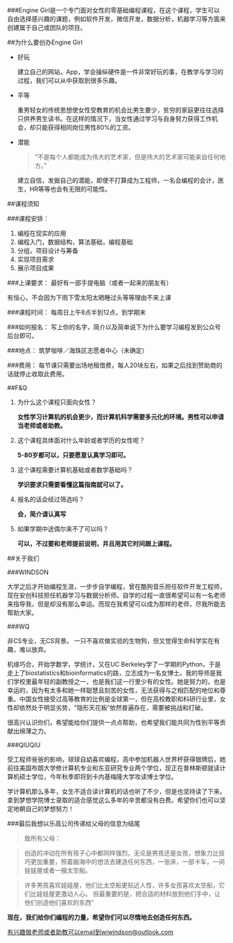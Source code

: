 ###Engine Girl是一个专门面对女性的零基础编程课程，在这个课程，学生可以自由选择感兴趣的课题，例如软件开发，微信开发，数据分析，机器学习等方面来创建属于自己或团队的项目。

##为什么要创办Engine Girl

- 好玩

    建立自己的网站，App，学会操纵硬件是一件非常好玩的事，在教学与学习的过程，我们可以从中获取到很多乐趣。

- 平等

    重男轻女的传统思想使女性受教育的机会比男生要少，贫穷的家庭更往往选择只供养男生读书。在这样的情况下，当女性通过学习与自身努力获得工作机会，却只能获得相同岗位男性80%的工资。

- 潜能

    > “不是每个人都能成为伟大的艺术家，但是伟大的艺术家可能来自任何地方。”

    建立自信，发掘自己的潜能，即使不打算成为工程师，一名会编程的会计，医生，HR等等也会有无限的可能性。 

##课程须知

###课程安排：
1. 编程在现实的应用
2. 编程入门，数据结构，算法基础，编程基础
3. 分组，项目设计与筹备
4. 实现项目需求
5. 展示项目成果

###上课要求：
最好有一部手提电脑（或者一起来的朋友有）

有恒心，不会因为下雨下雪太阳太晒睡过头等等理由不来上课

###课程时间：
每周日上午8点半到12点，到学期末

###如何报名：
写上你的名字，简介以及简单说下为什么要学习编程发到公众号后台即可。

###地点：
筑梦咖啡／海珠区志愿者中心（未确定）


###费用：
每节课只需要出场地租借费，每人20块左右，如果之后找到赞助商的话就停止收取此费用。


##F&Q
1. 为什么这个课程只面向女性？
    
    **女性学习计算机的机会更少，而计算机科学需要多元化的环境。男性可以申请当老师或者助教。**

2. 这个课程具体面对什么年龄或者学历的女性呢？
    
    **5-80岁都可以，只要愿意认真学习即可。**

3. 这个课程需要计算机基础或者数学基础吗？

    **学识要求只需要看懂这篇指南就可以了。**

4. 报名的话会经过筛选吗？

    **会，简介请认真写**

5. 如果学期中途偶尔来不了可以吗？

    **可以，不过要和老师提前说明，并且用其它时间跟上课程。**


##关于我们

###WINDSON

大学之后才开始编程生涯，一步步自学编程，曾在酷狗音乐担任软件开发工程师，现在安创科技担任机器学习与数据分析师。自学的过程一直很希望可以有一名老师来指导我，但是却没有那么幸运。而现在我希望可以成为那样的老师，尽我所能去帮助大家。

###WQ

非CS专业，无CS背景。
一只不喜欢做实验的生物狗，但又觉得生命科学实在有趣，难以放弃。

机缘巧合，开始学数学，学统计，又在UC Berkeley学了一学期的Python，于是走上了biostatistics和bioinformatics的路，立志成为一名女博士。我的导师是我们学校里最年轻的副教授之一，也是我们这一行里少有的女性。她是努力的，也是幸运的，因为有太多和她一样聪慧且刻苦的女性，无法获得与之相匹配的地位和尊重。中国女性接受过高等教育的比例是全球第一，但在高校教职和科研行业里，女性却依然处于明显劣势，“隐形天花板”依然普遍存在，需要被挑战和打破。

很高兴认识你们，希望能给你们提供一点点帮助，也希望我们能共同为性别平等贡献出绵薄之力。


###QIUQIU

受工程师爸爸的影响，球球自幼喜欢编程，高中参加机器人世界杯获得银牌后，她前往美国布朗大学修计算机专业和东亚研究专业两个学位，现正在普林斯顿就读计算机硕士学位，今年秋季即将到卡内基梅隆大学攻读博士学位。

学计算机那么多年，女生不适合读计算机的话也听了不少，但是也坚持读了下来。拿到梦想学院博士录取的适合感觉这么多年的辛苦都没有白费。希望你们也可以坚定地朝自己的梦想努力！



###最后我想以乐高公司传递给父母的信息为结尾

> 致所有父母：

> 创造的冲动在所有孩子心中都同样强烈，无论是男孩还是女孩，想象力比技巧更加重要，照着脑海中的想法去建造任何东西，一张床，一部卡车，一间娃娃屋或者一艘太空船。

> 许多男孩喜欢娃娃屋，他们比太空船更贴近人性，许多女孩喜欢太空船，它们比娃娃屋更激动人心。
  但最重要的是，把合适的材料放到他们手中，让他们创造他们喜欢的东西”

**现在，我们给你们编程的力量，希望你们可以尽情地去创造任何东西。**


有兴趣做老师或者助教可以email到wiwindson@outlook.com

